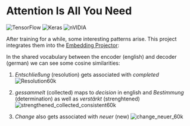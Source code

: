 # Attention Is All You Need

![TensorFlow](https://img.shields.io/badge/TensorFlow-%23FF6F00.svg?style=for-the-badge&logo=TensorFlow&logoColor=white)  ![Keras](https://img.shields.io/badge/Keras-%23D00000.svg?style=for-the-badge&logo=Keras&logoColor=white)  ![nVIDIA](https://img.shields.io/badge/nVIDIA-%2376B900.svg?style=for-the-badge&logo=nVIDIA&logoColor=white)


After training for a while, some interesting patterns arise. This project integrates them into the [Embedding Projector](https://www.tensorflow.org/tensorboard/tensorboard_projector_plugin):

In the shared vocabulary between the encoder (english) and decoder (german) we can see some cosine similarities:

1. *Entschließung* (resolution) gets associated with *completed* 
![Resolution60k](https://github.com/AndreiMoraru123/machine-translation/assets/81184255/2839ae4e-1cfd-4ca0-a160-fd1fd5abf948)

2. *gessammelt* (collected) maps to *decision* in english and *Bestimmung* (determination) as well as *verstärkt* (strenghtened)
![strengthened_collected_consistent60k](https://github.com/AndreiMoraru123/machine-translation/assets/81184255/4c0743d5-3acd-4e95-a208-8f66e04d80ff)

3. *Change* also gets associated with *neuer* (new)
![change_neuer_60k](https://github.com/AndreiMoraru123/machine-translation/assets/81184255/7e4320a6-e543-4fc1-bccd-ad08683b38ae)
